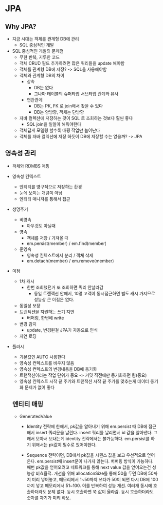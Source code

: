 # JPA

## Why JPA?

- 지금 시대는 객체를 관계형 DB에 관리
  - SQL 중심적인 개발
- SQL 중심적인 개발의 문제점
  - 무한 반복, 지루한 코드
  - 객체 CRUD 필드 추가하려면 많은 쿼리들을 update 해야함
  - 객체를 관계형 DB에 저장? -> SQL을 사용해야함
  - 객체와 관계형 DB의 차이
    - 상속
      - DB는 없다
      - 그나마 테이블의 슈퍼타입 서브타입 관계와 유사
    - 연관관계
      - DB는 PK, FK 로 join해서 찾을 수 있다
      - DB는 양방향, 객체는 단방향
  - 자바 컬렉션에 저장하는 것이 SQL 로 조회하는 것보다 훨씬 좋다
    - SQL join을 일일이 해줘야한다
  - 객체답게 모델링 할수록 매핑 작업만 늘어난다
  - 객체를 자바 컬렉션에 저장 하듯이 DB에 저장할 수는 없을까? -> JPA

## 영속성 관리

- 객체와 RDMBS 매핑
- 영속성 컨텍스트
  - 엔티티를 영구적으로 저장하는 환경
  - 눈에 보이는 개념이 아님
  - 엔티티 매니저를 통해서 접근
- 생명주기
  - 비영속
    - 아무것도 아닐때
  - 영속
    - 객체를 저장 / 가져올 때
    - em.persist(member) / em.find(member)
  - 준영속
    - 영속성 컨텍스트에서 분리 / 객체 삭제
    - em.detach(member) / em.remove(member)
- 이점
  - 1차 캐시
    - 한번 조회했던거 또 조회하면 쿼리 안날라감
      - 동일 트랜잭션 안에서, 10명 고객이 동시접근하면 별도 캐시 가지므로 성능상 큰 이점은 없다.
  - 동일성 보장
  - 트랜잭션을 지원하는 쓰기 지연
    - 버퍼링, 한번에 write
  - 변경 감지
    - update, 변경된걸 JPA가 자동으로 인식
  - 지연 로딩
- 플러시

  - 기본값인 AUTO 사용한다
  - 영속성 컨텍스트를 비우지 않음
  - 영속성 컨텍스트의 변경내용을 DB에 동기화
  - 트랜잭션이라는 작업 단위가 중요 -> 커밋 직전에만 동기화하면 됨(중요)
  - 영속성 컨텍스트 시작 끝 주기와 트랜잭션 시작 끝 주기를 맞추는게 데이터 동기화 문제가 없어 좋다

  ## 엔티티 매핑

  - GeneratedValue

    - Identity 전략에 한해서, pk값을 알아내기 위해 em.persist 때 DB에 접근해서 insert 쿼리문을 날린다. insert 쿼리를 날리면서 id 값을 알아낸다. 그래서 모아서 보내는게 identity 전략에서는 불가능하다. em.persist를 하기 위해서는 pk값이 필수로 있어야한다.

    - Sequence 전략이면, DB에서 pk값을 시퀀스 값을 보고 우선적으로 얻어온다. em.persist때 insert문이 나가지 않는다. 버퍼링 방식이 가능하다. 매번 pk값을 얻어오려고 네트워크를 통해 next value 값을 얻어오는건 성능상 비효율적. 개선을 위해 allocationSize를 통해 50을 두면 DB에 50까지 미리 넣어놓고, 메모리에서 1~50까지 쓰다가 50이 되면 다시 DB에 100까지 넣고 메모리에서 51~100. 이를 반복하여 성능 개선. 여러개 동시에 호출하더라도 문제 없다. 동시 호출하면 쭉 값이 올라감. 동시 호출하더라도 숫자를 자기가 미리 확보.
